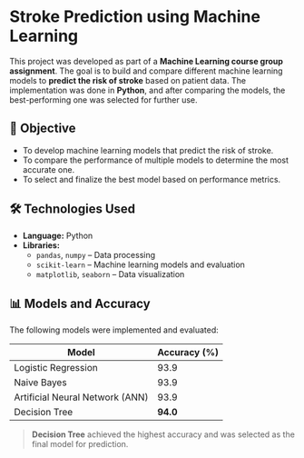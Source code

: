 # Stroke Prediction using Machine Learning

This project was developed as part of a **Machine Learning course group assignment**. The goal is to build and compare different machine learning models to **predict the risk of stroke** based on patient data. The implementation was done in **Python**, and after comparing the models, the best-performing one was selected for further use.

## 📌 Objective

- To develop machine learning models that predict the risk of stroke.
- To compare the performance of multiple models to determine the most accurate one.
- To select and finalize the best model based on performance metrics.

## 🛠 Technologies Used

- **Language:** Python
- **Libraries:**
  - `pandas`, `numpy` – Data processing
  - `scikit-learn` – Machine learning models and evaluation
  - `matplotlib`, `seaborn` – Data visualization

## 📊 Models and Accuracy

The following models were implemented and evaluated:

| Model                      | Accuracy (%) |
|---------------------------|--------------|
| Logistic Regression        | 93.9         |
| Naive Bayes                | 93.9         |
| Artificial Neural Network (ANN) | 93.9   |
| Decision Tree              | **94.0**     |

> **Decision Tree** achieved the highest accuracy and was selected as the final model for prediction.
